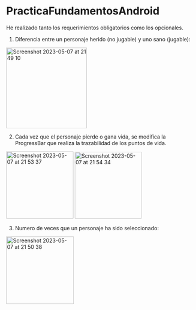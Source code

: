 # PracticaFundamentosAndroid

He realizado tanto los requerimientos obligatorios como los opcionales.

1. Diferencia entre un personaje herido (no jugable) y uno sano (jugable):
<img width="215" alt="Screenshot 2023-05-07 at 21 49 10" src="https://user-images.githubusercontent.com/87450522/236699579-8a2d0932-a344-42a2-9a79-35aba2a6b7a3.png">

2. Cada vez que el personaje pierde o gana vida, se modifica la ProgressBar que realiza la trazabilidad de los puntos de vida.
<img width="179" alt="Screenshot 2023-05-07 at 21 53 37" src="https://user-images.githubusercontent.com/87450522/236699795-7c7ea254-0b77-4684-a030-3b2bf83eea3b.png">
<img width="178" alt="Screenshot 2023-05-07 at 21 54 34" src="https://user-images.githubusercontent.com/87450522/236699834-c6b107e0-45fb-4ca8-8bf3-4b4bcbbeee20.png">

3. Numero de veces que un personaje ha sido seleccionado: 
<img width="180" alt="Screenshot 2023-05-07 at 21 50 38" src="https://user-images.githubusercontent.com/87450522/236699644-26c351ed-6873-42f6-809a-41b0e32d7e19.png">
